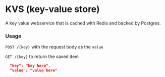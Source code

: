 # KVS (key-value store)

A key value webservice that is cached with Redis and backed by Postgres.


### Usage
`POST /{key}` with the request body as the `value`

`GET /{key}` to return the saved item

```json
  "key": "key here",
  "value": "value here"
```